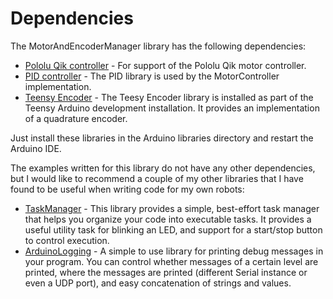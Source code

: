 # Dependencies
<p>The MotorAndEncoderManager library has the following dependencies:</p>

- [Pololu Qik controller](https://github.com/pololu/qik-arduino) - For support of the Pololu Qik motor controller.
- [PID controller](https://github.com/br3ttb/Arduino-PID-Library) - The PID library is used by the MotorController implementation.
- [Teensy Encoder](https://github.com/PaulStoffregen/Encoder) - The Teesy Encoder library is installed as part of the Teensy Arduino development installation. It provides an implementation of a quadrature encoder.

<p>Just install these libraries in the Arduino libraries directory and restart the Arduino IDE.</p>

<p>The examples written for this library do not have any other dependencies, but I would like to recommend a couple
of my other libraries that I have found to be useful when writing code for my own robots:</p>

- [TaskManager](https://github.com/markwomack/TaskManager) - This library provides a simple, best-effort task manager
that helps you organize your code into executable tasks. It provides a useful utility task for blinking an LED, and
support for a start/stop button to control execution.
- [ArduinoLogging](https://github.com/markwomack/ArduinoLogging) - A simple to use library for printing debug
messages in your program. You can control whether messages of a certain level are printed, where the messages are
printed (different Serial instance or even a UDP port), and easy concatenation of strings and values.
